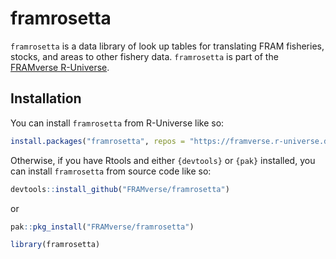 
<!-- README.md is generated from README.Rmd. Please edit that file -->

# framrosetta

<!-- badges: start -->
<!-- badges: end -->

`framrosetta` is a data library of look up tables for translating FRAM
fisheries, stocks, and areas to other fishery data. `framrosetta` is
part of the [FRAMverse
R-Universe](https://framverse.r-universe.dev/packages).

## Installation

You can install `framrosetta` from R-Universe like so:

``` r
install.packages("framrosetta", repos = "https://framverse.r-universe.dev")
```

Otherwise, if you have Rtools and either `{devtools}` or `{pak}`
installed, you can install `framrosetta` from source code like so:

``` r
devtools::install_github("FRAMverse/framrosetta")    
```

or

``` r
pak::pkg_install("FRAMverse/framrosetta")
```

``` r
library(framrosetta)
```
